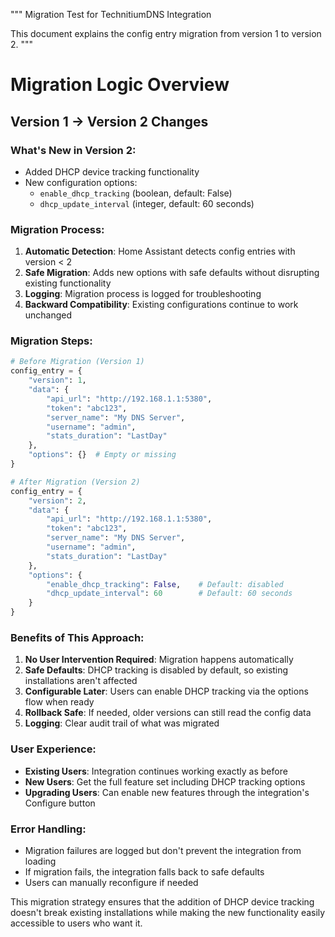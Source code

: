 """
Migration Test for TechnitiumDNS Integration

This document explains the config entry migration from version 1 to version 2.
"""

# Migration Logic Overview

## Version 1 -> Version 2 Changes

### What's New in Version 2:
- Added DHCP device tracking functionality
- New configuration options:
  - `enable_dhcp_tracking` (boolean, default: False)
  - `dhcp_update_interval` (integer, default: 60 seconds)

### Migration Process:

1. **Automatic Detection**: Home Assistant detects config entries with version < 2
2. **Safe Migration**: Adds new options with safe defaults without disrupting existing functionality
3. **Logging**: Migration process is logged for troubleshooting
4. **Backward Compatibility**: Existing configurations continue to work unchanged

### Migration Steps:

```python
# Before Migration (Version 1)
config_entry = {
    "version": 1,
    "data": {
        "api_url": "http://192.168.1.1:5380",
        "token": "abc123",
        "server_name": "My DNS Server",
        "username": "admin",
        "stats_duration": "LastDay"
    },
    "options": {}  # Empty or missing
}

# After Migration (Version 2)
config_entry = {
    "version": 2,
    "data": {
        "api_url": "http://192.168.1.1:5380",
        "token": "abc123", 
        "server_name": "My DNS Server",
        "username": "admin",
        "stats_duration": "LastDay"
    },
    "options": {
        "enable_dhcp_tracking": False,    # Default: disabled
        "dhcp_update_interval": 60        # Default: 60 seconds
    }
}
```

### Benefits of This Approach:

1. **No User Intervention Required**: Migration happens automatically
2. **Safe Defaults**: DHCP tracking is disabled by default, so existing installations aren't affected
3. **Configurable Later**: Users can enable DHCP tracking via the options flow when ready
4. **Rollback Safe**: If needed, older versions can still read the config data
5. **Logging**: Clear audit trail of what was migrated

### User Experience:

- **Existing Users**: Integration continues working exactly as before
- **New Users**: Get the full feature set including DHCP tracking options
- **Upgrading Users**: Can enable new features through the integration's Configure button

### Error Handling:

- Migration failures are logged but don't prevent the integration from loading
- If migration fails, the integration falls back to safe defaults
- Users can manually reconfigure if needed

This migration strategy ensures that the addition of DHCP device tracking doesn't break existing installations while making the new functionality easily accessible to users who want it.

